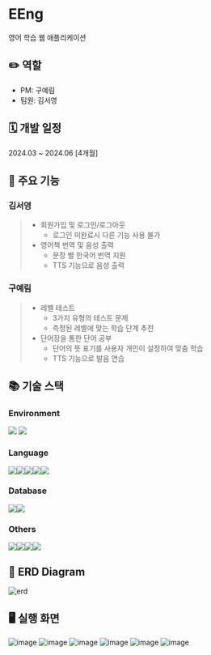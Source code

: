 # EEng

영어 학습 웹 애플리케이션

## ✏️ 역할
- PM: 구예림
- 팀원: 김서영

## 🗓️ 개발 일정

2024.03 ~ 2024.06 [4개월]

## 📌 주요 기능

### 김서영
> - 회원가입 및 로그인/로그아웃
>     - 로그인 미완료시 다른 기능 사용 불가
> - 영어책 번역 및 음성 출력
>     - 문장 별 한국어 번역 지원
>     - TTS 기능으로 음성 출력

### 구예림
> - 레벨 테스트
>     - 3가지 유형의 테스트 문제
>     - 측정된 레벨에 맞는 학습 단계 추천
> - 단어장을 통한 단어 공부
>     - 단어의 뜻 표기를 사용자 개인이 설정하여 맞춤 학습
>     - TTS 기능으로 발음 연습

## 📚 기술 스택


### Environment

<img src="https://img.shields.io/badge/SpringBoot-6DB33F?style=for-the-badge&logo=SpringBoot&logoColor=white"> <img src="https://img.shields.io/badge/intellij idea-007396?style=for-the-badge&logo=intellijidea&logoColor=white"> 

### Language

<img src="https://img.shields.io/badge/java-007396?style=for-the-badge&logo=java&logoColor=white"><img src="https://img.shields.io/badge/jsp-352A71?style=for-the-badge&logo=jsp&logoColor=white"><img src="https://img.shields.io/badge/javascript-F7DF1E?style=for-the-badge&logo=javascript&logoColor=white"><img src="https://img.shields.io/badge/html5-E34F26?style=for-the-badge&logo=html5&logoColor=white"><img src="https://img.shields.io/badge/CSS3-1572B6?style=for-the-badge&logo=CSS3&logoColor=white">

### Database
<img src="https://img.shields.io/badge/oracle-F80000?style=for-the-badge&logo=oracle&logoColor=white"><img src="https://img.shields.io/badge/JPA-004088?style=for-the-badge&logo=JPA&logoColor=white">

### Others
<img src="https://img.shields.io/badge/AmazonWebServices-FF9E0F?style=for-the-badge&logo=AmazonWebServices&logoColor=white"><img src="https://img.shields.io/badge/Notion-000000?style=for-the-badge&logo=Notion&logoColor=white"><img src="https://img.shields.io/badge/git-F05032?style=for-the-badge&logo=git&logoColor=white"><img src="https://img.shields.io/badge/github-181717?style=for-the-badge&logo=github&logoColor=white">


## 📎 ERD Diagram

![erd](https://github.com/user-attachments/assets/8867a932-0db4-4446-bb7f-6580e6d16e3e)


## 🖥️ 실행 화면

![image](https://github.com/user-attachments/assets/7d327d0f-22b1-4665-9906-108eb8533f2f)
![image](https://github.com/user-attachments/assets/21424244-50e8-491e-99da-bbe8010f1320)
![image](https://github.com/user-attachments/assets/72b60af2-297c-47e1-ae38-2c3a027e2e0c)
![image](https://github.com/user-attachments/assets/b6b02fa7-87df-472d-b00d-cebfdc2b8d95)
![image](https://github.com/user-attachments/assets/38f704e5-cabe-4f6f-b9cc-97e7384a8fd6)
![image](https://github.com/user-attachments/assets/8fc60a68-f4e4-45d5-9bb2-6d28f0b2be8d)
